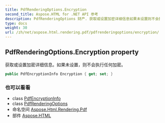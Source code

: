 ```yaml
---
title: PdfRenderingOptions.Encryption
second_title: Aspose.HTML for .NET API 参考
description: PdfRenderingOptions 财产. 获取或设置加密详细信息如果未设置则不会执行任何加密
type: docs
weight: 30
url: /zh/net/aspose.html.rendering.pdf/pdfrenderingoptions/encryption/
---
```

## PdfRenderingOptions.Encryption property

获取或设置加密详细信息。如果未设置，则不会执行任何加密。

```csharp
public PdfEncryptionInfo Encryption { get; set; }
```

### 也可以看看

* class [PdfEncryptionInfo](../../../aspose.html.rendering.pdf.encryption/pdfencryptioninfo/)
* class [PdfRenderingOptions](../)
* 命名空间 [Aspose.Html.Rendering.Pdf](../../pdfrenderingoptions/)
* 部件 [Aspose.HTML](../../../)


